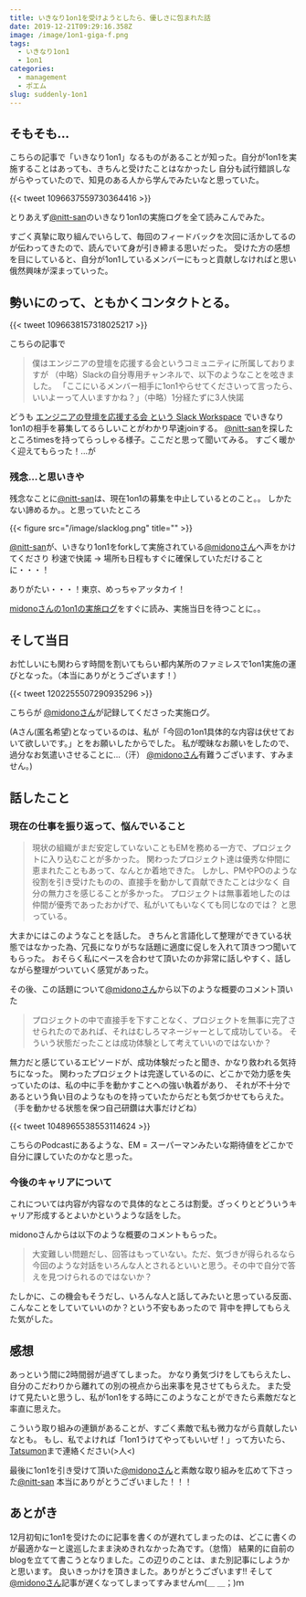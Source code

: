 ```yaml
---
title: いきなり1on1を受けようとしたら、優しさに包まれた話
date: 2019-12-21T09:29:16.358Z
image: /image/1on1-giga-f.png
tags:
  - いきなり1on1
  - 1on1
categories:
  - management
  - ポエム
slug: suddenly-1on1
---
```

## そもそも...
こちらの記事で「いきなり1on1」なるものがあることが知った。自分が1on1を実施することはあっても、きちんと受けたことはなかったし
自分も試行錯誤しながらやっていたので、知見のある人から学んでみたいなと思っていた。

{{< tweet 1096637559730364416 >}}

とりあえず[@nitt-san](https://twitter.com/nitt_san)のいきなり1on1の実施ログを全て読みこんでみた。

すごく真摯に取り組んでいらして、毎回のフィードバックを次回に活かしてるのが伝わってきたので、読んでいて身が引き締まる思いだった。
受けた方の感想を目にしていると、自分が1on1しているメンバーにもっと貢献しなければと思い俄然興味が深まっていった。

## 勢いにのって、ともかくコンタクトとる。

{{< tweet 1096638157318025217 >}}

こちらの記事で

> 僕はエンジニアの登壇を応援する会というコミュニティに所属しておりますが （中略）Slackの自分専用チャンネルで、以下のようなことを呟きました。
>「ここにいるメンバー相手に1on1やらせてくださいって言ったら、いいよーって人いますかね？」（中略）1分経たずに3人快諾

どうも  [エンジニアの登壇を応援する会 という Slack Workspace](http://bit.ly/engineers_lt) でいきなり1on1の相手を募集してるらしいことがわかり早速joinする。
[@nitt-san](https://twitter.com/nitt_san)を探したところtimesを持ってらっしゃる様子。ここだと思って聞いてみる。
すごく暖かく迎えてもらった！...が

### 残念...と思いきや

残念なことに[@nitt-san](https://twitter.com/nitt_san)は、現在1on1の募集を中止しているとのこと。。
しかたない諦めるか。。と思っていたところ

{{< figure src="/image/slacklog.png" title="" >}}

[@nitt-san](https://twitter.com/nitt_san)が、いきなり1on1をforkして実施されている[@midonoさん](https://twitter.com/midono_ap1)へ声をかけてくださり
秒速で快諾 → 場所も日程もすぐに確保していただけることに・・・！

ありがたい・・・！東京、めっちゃアッタカイ！

[midonoさんの1on1の実施ログ](https://note.com/midono/m/m5062ffbed3a0)をすぐに読み、実施当日を待つことに。。

## そして当日

お忙しいにも関わらす時間を割いてもらい都内某所のファミレスで1on1実施の運びとなった。（本当にありがとうございます！）

{{< tweet 1202255507290935296 >}}

こちらが
[@midonoさん](https://twitter.com/midono_ap1)が記録してくださった実施ログ。

(Aさん(匿名希望)となっているのは、私が「今回の1on1具体的な内容は伏せておいて欲しいです。」とをお願いしたからでした。
私が曖昧なお願いをしたので、過分なお気遣いさせることに...（汗） [@midonoさん](https://twitter.com/midono_ap1)有難うございます、すみません。)


## 話したこと

### 現在の仕事を振り返って、悩んでいること

>現状の組織がまだ安定していないこともEMを務める一方で、プロジェクトに入り込むことが多かった。
関わったプロジェクト達は優秀な仲間に恵まれたこともあって、なんとか着地できた。
しかし、PMやPOのような役割を引き受けたものの、直接手を動かして貢献できたことは少なく
自分の無力さを感じることが多かった。
プロジェクトは無事着地したのは仲間が優秀であったおかげで、私がいてもいなくても同じなのでは？
と思っている。

大まかにはこのようなことを話した。
きちんと言語化して整理ができている状態ではなかった為、冗長になりがちな話題に適度に促しを入れて頂きつつ聞いてもらった。
おそらく私にペースを合わせて頂いたのか非常に話しやすく、話しながら整理がついていく感覚があった。

その後、この話題について[@midonoさん](https://twitter.com/midono_ap1)から以下のような概要のコメント頂いた

>プロジェクトの中で直接手を下すことなく、プロジェクトを無事に完了させられたのであれば、それはむしろマネージャーとして成功している。
>そういう状態だったことは成功体験として考えていいのではないか？

無力だと感じているエピソードが、成功体験だったと聞き、かなり救われる気持ちになった。
関わったプロジェクトは完遂しているのに、どこかで効力感を失っていたのは、私の中に手を動かすことへの強い執着があり、
それが不十分であるという負い目のようなものを持っていたからだとも気づかせてもらえた。（手を動かせる状態を保つ自己研鑽は大事だけどね）

{{< tweet 1048965538553114624 >}}

こちらのPodcastにあるような、EM = スーパーマンみたいな期待値をどこかで自分に課していたのかなと思った。



### 今後のキャリアについて

これについては内容が内容なので具体的なところは割愛。ざっくりとどういうキャリア形成するとよいかというような話をした。

midonoさんからは以下のような概要のコメントもらった。

> 大変難しい問題だし、回答はもっていない。ただ、気づきが得られるなら今回のような対話をいろんな人とされるといいと思う。その中で自分で答えを見つけられるのではないか？

たしかに、この機会もそうだし、いろんな人と話してみたいと思っている反面、こんなことをしていていいのか？という不安もあったので
背中を押してもらえた気がした。


## 感想

あっという間に2時間弱が過ぎてしまった。
かなり勇気づけをしてもらえたし、自分のこだわりから離れての別の視点から出来事を見させてもらえた。
また受けて見たいと思うし、私が1on1をする時にこのようなことができたら素敵だなと率直に思えた。

こういう取り組みの連鎖があることが、すごく素敵で私も微力ながら貢献したいなとも。
もし、私でよければ「1on1うけてやってもいいぜ！」って方いたら、[Tatsumon](https://twitter.com/tatsumon4)まで連絡ください(>人<)

最後に1on1を引き受けて頂いた[@midonoさん](https://twitter.com/midono_ap1)と素敵な取り組みを広めて下さった[@nitt-san](https://twitter.com/nitt_san)
本当にありがとうございました！！！

## あとがき
12月初旬に1on1を受けたのに記事を書くのが遅れてしまったのは、どこに書くのが最適かなーと逡巡したまま決めきれなかった為です。（怠惰）
結果的に自前のblogを立てて書こうとなりました。この辺りのことは、また別記事にしようかと思います。
良いきっかけを頂きました。ありがとうございます!!
そして[@midonoさん](https://twitter.com/midono_ap1)記事が遅くなってしまってすみませんｍ(＿ ＿；)ｍ

